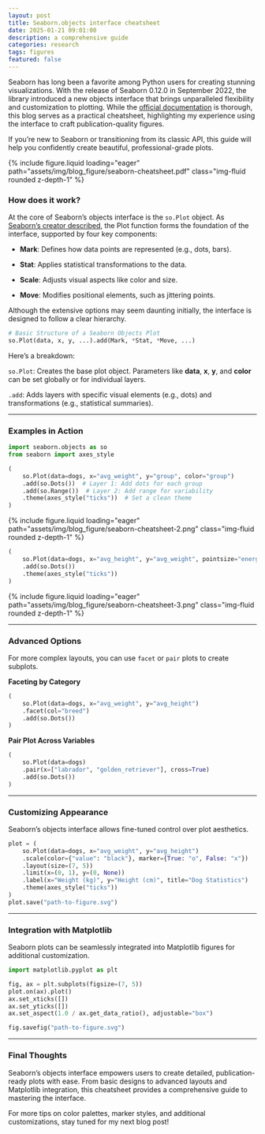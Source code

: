 ```yaml
---
layout: post
title: Seaborn.objects interface cheatsheet
date: 2025-01-21 09:01:00
description: a comprehensive guide
categories: research
tags: figures
featured: false
---
```


Seaborn has long been a favorite among Python users for creating stunning visualizations. With the release of Seaborn 0.12.0 in September 2022, the library introduced a new objects interface that brings unparalleled flexibility and customization to plotting. While the [official documentation](https://seaborn.pydata.org/tutorial/objects_interface.html) is thorough, this blog serves as a practical cheatsheet, highlighting my experience using the interface to craft publication-quality figures.

If you’re new to Seaborn or transitioning from its classic API, this guide will help you confidently create beautiful, professional-grade plots.

<div class="row mt-3 justify-content-center">
    <div class="col-sm mt-3 mt-md-0">
        {% include figure.liquid loading="eager" path="assets/img/blog_figure/seaborn-cheatsheet.pdf" class="img-fluid rounded z-depth-1" %}
    </div>
</div>

### How does it work?

At the core of Seaborn’s objects interface is the `so.Plot` object. As [Seaborn’s creator described](https://www.youtube.com/watch?v=JE2C1MhZO6E&list=LL&index=1), the Plot function forms the foundation of the interface, supported by four key components:

- **Mark**: Defines how data points are represented (e.g., dots, bars).

- **Stat**: Applies statistical transformations to the data.

- **Scale**: Adjusts visual aspects like color and size.

- **Move**: Modifies positional elements, such as jittering points.

Although the extensive options may seem daunting initially, the interface is designed to follow a clear hierarchy.

```python
# Basic Structure of a Seaborn Objects Plot
so.Plot(data, x, y, ...).add(Mark, *Stat, *Move, ...)
```

Here’s a breakdown:

`so.Plot`: Creates the base plot object. Parameters like **data**, **x**, **y**, and **color** can be set globally or for individual layers.

`.add`: Adds layers with specific visual elements (e.g., dots) and transformations (e.g., statistical summaries).

---

### Examples in Action

```python
import seaborn.objects as so
from seaborn import axes_style

(
    so.Plot(data=dogs, x="avg_weight", y="group", color="group")
    .add(so.Dots())  # Layer 1: Add dots for each group
    .add(so.Range())  # Layer 2: Add range for variability
    .theme(axes_style("ticks"))  # Set a clean theme
)
```

<div class="row mt-3 justify-content-center">
    <div class="col-sm-10 mt-3 mt-md-0">
        {% include figure.liquid loading="eager" path="assets/img/blog_figure/seaborn-cheatsheet-2.png" class="img-fluid rounded z-depth-1" %}
    </div>
</div>

```python
(
    so.Plot(data=dogs, x="avg_height", y="avg_weight", pointsize="energy_level_value")
    .add(so.Dots())
    .theme(axes_style("ticks"))
)
```

<div class="row mt-3 justify-content-center">
    <div class="col-sm-10 mt-3 mt-md-0">
        {% include figure.liquid loading="eager" path="assets/img/blog_figure/seaborn-cheatsheet-3.png" class="img-fluid rounded z-depth-1" %}
    </div>
</div>

---

### Advanced Options

For more complex layouts, you can use `facet` or `pair` plots to create subplots.

**Faceting by Category**
```python
(
    so.Plot(data=dogs, x="avg_weight", y="avg_height")
    .facet(col="breed")
    .add(so.Dots())
)
```

**Pair Plot Across Variables**
```python
(
    so.Plot(data=dogs)
    .pair(x=["labrador", "golden_retriever"], cross=True)
    .add(so.Dots())
)
```

---

### Customizing Appearance

Seaborn’s objects interface allows fine-tuned control over plot aesthetics.

```python
plot = (
    so.Plot(data=dogs, x="avg_weight", y="avg_height")
    .scale(color={"value": "black"}, marker={True: "o", False: "x"})
    .layout(size=(7, 5))
    .limit(x=(0, 1), y=(0, None))
    .label(x="Weight (kg)", y="Height (cm)", title="Dog Statistics")
    .theme(axes_style("ticks"))
)
plot.save("path-to-figure.svg")
```

---

### Integration with Matplotlib

Seaborn plots can be seamlessly integrated into Matplotlib figures for additional customization.

```python
import matplotlib.pyplot as plt

fig, ax = plt.subplots(figsize=(7, 5))
plot.on(ax).plot()
ax.set_xticks([])
ax.set_yticks([])
ax.set_aspect(1.0 / ax.get_data_ratio(), adjustable="box")

fig.savefig("path-to-figure.svg")
```

---

### Final Thoughts

Seaborn’s objects interface empowers users to create detailed, publication-ready plots with ease. From basic designs to advanced layouts and Matplotlib integration, this cheatsheet provides a comprehensive guide to mastering the interface.

For more tips on color palettes, marker styles, and additional customizations, stay tuned for my next blog post!
